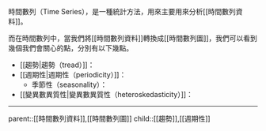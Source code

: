 時間數列（Time Series），是一種統計方法，用來主要用來分析[[時間數列資料]]。

而在時間數列中，當我們將[[時間數列資料]]轉換成[[時間數列圖]]，我們可以看到幾個我們會關心的點，分別有以下幾點。
- [[趨勢|趨勢（tread）]]：
- [[週期性|週期性（periodicity）]]：
	- 季節性（seasonality）：
- [[變異數異質性|變異數異質性（heteroskedasticity）]]：
- - -
parent::[[時間數列資料]],[[時間數列圖]]
child::[[趨勢]],[[週期性]]